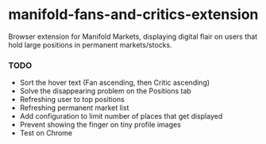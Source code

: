 # manifold-fans-and-critics-extension
Browser extension for Manifold Markets, displaying digital flair on users that hold large positions in permanent markets/stocks.

### TODO

 - Sort the hover text (Fan ascending, then Critic ascending)
 - Solve the disappearing problem on the Positions tab
 - Refreshing user to top positions
 - Refreshing permanent market list
 - Add configuration to limit number of places that get displayed
 - Prevent showing the finger on tiny profile images
 - Test on Chrome
